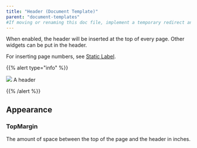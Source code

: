 ```yaml
---
title: "Header (Document Template)"
parent: "document-templates"
#If moving or renaming this doc file, implement a temporary redirect and let the respective team know they should update the URL in the product. See Mapping to Products for more details.
---
```



When enabled, the header will be inserted at the top of every page. Other widgets can be put in the header.

For inserting page numbers, see [Static Label](static-label-document-template).

{{% alert type="info" %}}

![](attachments/819203/918236.png)
A header

{{% /alert %}}

## Appearance

### TopMargin

The amount of space between the top of the page and the header in inches.
